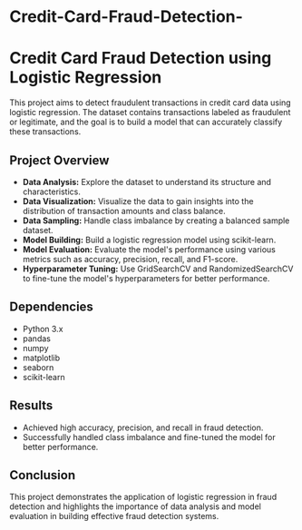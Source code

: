 # Credit-Card-Fraud-Detection-
# Credit Card Fraud Detection using Logistic Regression

This project aims to detect fraudulent transactions in credit card data using logistic regression. The dataset contains transactions labeled as fraudulent or legitimate, and the goal is to build a model that can accurately classify these transactions.

## Project Overview

- **Data Analysis:** Explore the dataset to understand its structure and characteristics.
- **Data Visualization:** Visualize the data to gain insights into the distribution of transaction amounts and class balance.
- **Data Sampling:** Handle class imbalance by creating a balanced sample dataset.
- **Model Building:** Build a logistic regression model using scikit-learn.
- **Model Evaluation:** Evaluate the model's performance using various metrics such as accuracy, precision, recall, and F1-score.
- **Hyperparameter Tuning:** Use GridSearchCV and RandomizedSearchCV to fine-tune the model's hyperparameters for better performance.

## Dependencies

- Python 3.x
- pandas
- numpy
- matplotlib
- seaborn
- scikit-learn

## Results

- Achieved high accuracy, precision, and recall in fraud detection.
- Successfully handled class imbalance and fine-tuned the model for better performance.

## Conclusion

This project demonstrates the application of logistic regression in fraud detection and highlights the importance of data analysis and model evaluation in building effective fraud detection systems.
